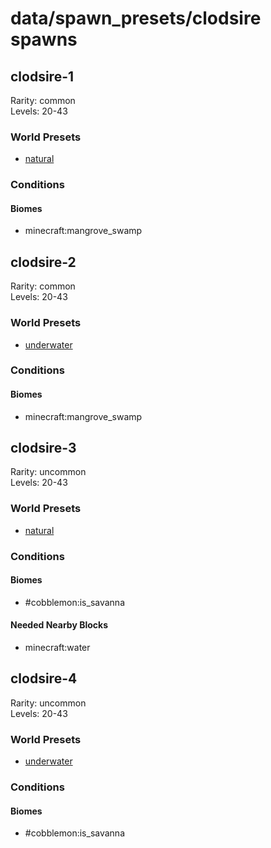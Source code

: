 # data/spawn_presets/clodsire spawns  
  
## clodsire-1  
Rarity: common  
Levels: 20-43  
  
### World Presets  
* [natural](/data/world_presets/natural.md)  
  
### Conditions  
  
#### Biomes  
  * minecraft:mangrove_swamp
  
  
## clodsire-2  
Rarity: common  
Levels: 20-43  
  
### World Presets  
* [underwater](/data/world_presets/underwater.md)  
  
### Conditions  
  
#### Biomes  
  * minecraft:mangrove_swamp
  
  
## clodsire-3  
Rarity: uncommon  
Levels: 20-43  
  
### World Presets  
* [natural](/data/world_presets/natural.md)  
  
### Conditions  
  
#### Biomes  
  * #cobblemon:is_savanna
  
  
#### Needed Nearby Blocks  
  * minecraft:water
  
  
## clodsire-4  
Rarity: uncommon  
Levels: 20-43  
  
### World Presets  
* [underwater](/data/world_presets/underwater.md)  
  
### Conditions  
  
#### Biomes  
  * #cobblemon:is_savanna
  
